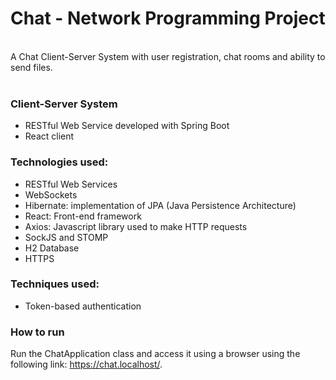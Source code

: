 # Chat - Network Programming Project

<br>
A Chat Client-Server System with user registration, chat rooms and ability to send files.
<br>
<br>

### Client-Server System
* RESTful Web Service developed with Spring Boot
* React client

### Technologies used:
* RESTful Web Services
* WebSockets
* Hibernate: implementation of JPA (Java Persistence Architecture)
* React: Front-end framework
* Axios: Javascript library used to make HTTP requests
* SockJS and STOMP
* H2 Database
* HTTPS

### Techniques used:
* Token-based authentication


### How to run 
Run the ChatApplication class and access it using a browser using the following link: https://chat.localhost/.
